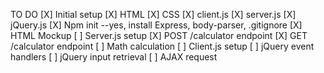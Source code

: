 TO DO
[X] Initial setup
    [X] HTML
    [X] CSS
    [X] client.js
    [X] server.js
    [X] jQuery.js
    [X] Npm init --yes, install Express, body-parser, .gitignore
[X] HTML Mockup
[ ] Server.js setup
    [X] POST /calculator endpoint
    [X] GET /calculator endpoint
    [ ] Math calculation
[ ] Client.js setup
    [ ] jQuery event handlers
    [ ] jQuery input retrieval
    [ ] AJAX request
